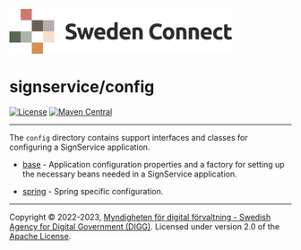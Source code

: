 ![Logo](../docs/images/sweden-connect.png)


# signservice/config

[![License](https://img.shields.io/badge/License-Apache%202.0-blue.svg)](https://opensource.org/licenses/Apache-2.0) [![Maven Central](https://maven-badges.herokuapp.com/maven-central/se.swedenconnect.signservice/signservice-config-parent/badge.svg)](https://maven-badges.herokuapp.com/maven-central/se.swedenconnect.signservice/signservice-config-parent)

-----

The `config` directory contains support interfaces and classes for configuring a SignService application.


- [base](base) - Application configuration properties and a factory for setting up the necessary beans needed in a SignService application.

- [spring](spring) - Spring specific configuration.

-----

Copyright &copy; 2022-2023, [Myndigheten för digital förvaltning - Swedish Agency for Digital Government (DIGG)](http://www.digg.se). Licensed under version 2.0 of the [Apache License](http://www.apache.org/licenses/LICENSE-2.0).
